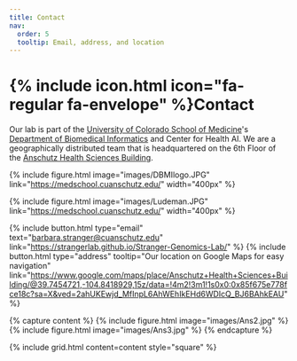 ```yaml
---
title: Contact
nav:
  order: 5
  tooltip: Email, address, and location
---
```


# {% include icon.html icon="fa-regular fa-envelope" %}Contact

Our lab is part of the [University of Colorado School of Medicine](https://medschool.cuanschutz.edu/)'s [Department of Biomedical Informatics](https://medschool.cuanschutz.edu/dbmi) and Center for Health AI.
We are a geographically distributed team that is headquartered on the 6th Floor of the [Anschutz Health Sciences Building](https://www.ucdenver.edu/about/departments/FacilitiesManagement/FacilitiesProjects/ActiveProjects/Pages/AnschutzHealthSciencesBldg.aspx).

{%
  include figure.html
  image="images/DBMIlogo.JPG"
  link="https://medschool.cuanschutz.edu/"
  width="400px"
%}

{%
  include figure.html
  image="images/Ludeman.JPG"
  link="https://medschool.cuanschutz.edu/"
  width="400px"
%}

{%
  include button.html
  type="email"
  text="barbara.stranger@cuanschutz.edu"
  link="https://strangerlab.github.io/Stranger-Genomics-Lab/"
%}
{%
  include button.html
  type="address"
  tooltip="Our location on Google Maps for easy navigation"
  link="https://www.google.com/maps/place/Anschutz+Health+Sciences+Building/@39.7454721,-104.8418929,15z/data=!4m2!3m1!1s0x0:0x85f675e778fce18c?sa=X&ved=2ahUKEwjd_MfInpL6AhWEhIkEHd6WDIcQ_BJ6BAhkEAU"
%}

{% capture content %}
{% include figure.html image="images/Ans2.jpg" %}
{% include figure.html image="images/Ans3.jpg" %}
{% endcapture %}

{%
  include grid.html
  content=content
  style="square"
%}
